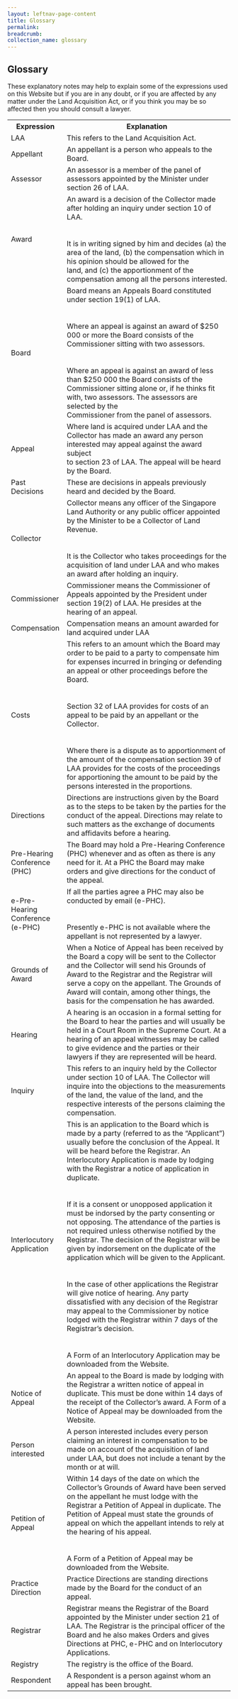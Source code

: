 ```yaml
---
layout: leftnav-page-content
title: Glossary
permalink: 
breadcrumb: 
collection_name: glossary
---
```


Glossary 
---
These explanatory notes may help to explain some of the expressions used on this Website but if you are in any doubt, or if you are affected by any matter under the Land Acquisition Act, or if you think you may be so affected then you should consult a lawyer.
<br>

<table>
  <tr>
    <th>Expression</th>
    <th>Explanation</th>
  </tr>
  <tr>
    <td>LAA</td>
    <td>This refers to the Land Acquisition Act.</td>
  </tr>
  <tr>
    <td>Appellant</td>
    <td>An appellant is a person who appeals to the Board.</td>
  </tr>
  <tr>
    <td>Assessor</td>
    <td>An assessor is a member of the panel of assessors appointed by the Minister under section 26 of LAA.</td>
  </tr>
  <tr>
    <td>Award</td>
    <td>An award is a decision of the Collector made after holding an inquiry under section 10 of LAA.<br><br><br>It is in writing signed by him and decides (a) the area of the land, (b) the compensation which in his opinion should be allowed for the <br>land, and (c) the apportionment of the compensation among all the persons interested.</td>
  </tr>
  <tr>
    <td>Board</td>
    <td>Board means an Appeals Board constituted under section 19(1) of LAA.<br><br><br>Where an appeal is against an award of $250 000 or more the Board consists of the Commissioner sitting with two assessors.<br><br><br>Where an appeal is against an award of less than $250 000 the Board consists of the Commissioner sitting alone or, if he thinks fit with, two assessors. The assessors are selected by the <br>Commissioner from the panel of assessors.</td>
  </tr>
  <tr>
    <td>Appeal</td>
    <td>Where land is acquired under LAA and the Collector has made an award any person interested may appeal against the award subject<br>to section 23 of LAA. The appeal will be heard by the Board.</td>
  </tr>
  <tr>
    <td>Past <br>Decisions</td>
    <td>These are decisions in appeals previously heard and decided by the Board.</td>
  </tr>
  <tr>
    <td>Collector</td>
    <td>Collector means any officer of the Singapore Land Authority or any public officer appointed by the Minister to be a Collector of Land Revenue.<br><br><br>It is the Collector who takes proceedings for the acquisition of land under LAA and who makes an award after holding an inquiry.</td>
  </tr>
  <tr>
    <td>Commissioner</td>
    <td>Commissioner means the Commissioner of Appeals appointed by the President under section 19(2) of LAA. He presides at the hearing of an appeal.</td>
  </tr>
  <tr>
    <td>Compensation</td>
    <td>Compensation means an amount awarded for land acquired under LAA</td>
  </tr>
  <tr>
    <td>Costs</td>
    <td>This refers to an amount which the Board may order to be paid to a party to compensate him for expenses incurred in bringing or defending an appeal or other proceedings before the Board.<br><br><br>Section 32 of LAA provides for costs of an appeal to be paid by an appellant or the Collector.<br><br><br>Where there is a dispute as to apportionment of the amount of the compensation section 39 of LAA provides for the costs of the proceedings for apportioning the amount to be paid by the persons interested in the proportions.</td>
  </tr>
  <tr>
    <td>Directions</td>
    <td>Directions are instructions given by the Board as to the steps to be taken by the parties for the conduct of the appeal. Directions may relate to such matters as the exchange of documents and affidavits before a hearing.</td>
  </tr>
  <tr>
    <td>Pre-Hearing <br>Conference <br>(PHC)</td>
    <td>The Board may hold a Pre-Hearing Conference (PHC) whenever and as often as there is any need for it. At a PHC the Board may make orders and give directions for the conduct of the appeal.</td>
  </tr>
  <tr>
    <td>e-Pre-Hearing <br>Conference <br>(e-PHC)</td>
    <td>If all the parties agree a PHC may also be conducted by email (e-PHC).<br><br><br>Presently e-PHC is not available where the appellant is not represented by a lawyer.</td>
  </tr>
  <tr>
    <td>Grounds of <br>Award</td>
    <td>When a Notice of Appeal has been received by the Board a copy will be sent to the Collector and the Collector will send his Grounds of Award to the Registrar and the Registrar will serve a copy on the appellant. The Grounds of Award will contain, among other things, the basis for the compensation he has awarded.</td>
  </tr>
  <tr>
    <td>Hearing</td>
    <td>A hearing is an occasion in a formal setting for the Board to hear the parties and will usually be held in a Court Room in the Supreme Court. At a hearing of an appeal witnesses may be called to give evidence and the parties or their lawyers if they are represented will be heard.</td>
  </tr>
  <tr>
    <td>Inquiry</td>
    <td>This refers to an inquiry held by the Collector under section 10 of LAA. The Collector will inquire into the objections to the measurements of the land, the value of the land, and the respective interests of the persons claiming the compensation.</td>
  </tr>
  <tr>
    <td>Interlocutory <br>Application</td>
    <td>This is an application to the Board which is made by a party (referred to as the “Applicant”) usually before the conclusion of the Appeal. It will be heard before the Registrar. An Interlocutory Application is made by lodging with the Registrar a notice of application in duplicate.<br><br><br>If it is a consent or unopposed application it must be indorsed by the party consenting or not opposing. The attendance of the parties is not required unless otherwise notified by the Registrar. The decision of the Registrar will be given by indorsement on the duplicate of the application which will be given to the Applicant.<br><br><br>In the case of other applications the Registrar will give notice of hearing. Any party dissatisfied with any decision of the Registrar may appeal to the Commissioner by notice lodged with the Registrar within 7 days of the Registrar’s decision.<br><br><br>A Form of an Interlocutory Application may be downloaded from the Website.</td>
  </tr>
  <tr>
    <td>Notice of <br>Appeal</td>
    <td>An appeal to the Board is made by lodging with the Registrar a written notice of appeal in duplicate. This must be done within 14 days of the receipt of the Collector’s award. A Form of a Notice of Appeal may be downloaded from the Website.</td>
  </tr>
  <tr>
    <td>Person <br>interested</td>
    <td>A person interested includes every person claiming an interest in compensation to be made on account of the acquisition of land under LAA, but does not include a tenant by the month or at will.</td>
  </tr>
  <tr>
    <td>Petition of <br>Appeal</td>
    <td>Within 14 days of the date on which the Collector’s Grounds of Award have been served on the appellant he must lodge with the Registrar a Petition of Appeal in duplicate. The Petition of Appeal must state the grounds of appeal on which the appellant intends to rely at the hearing of his appeal.<br><br><br>A Form of a Petition of Appeal may be downloaded from the Website.</td>
  </tr>
  <tr>
    <td>Practice <br>Direction</td>
    <td>Practice Directions are standing directions made by the Board for the conduct of an appeal.</td>
  </tr>
  <tr>
    <td>Registrar</td>
    <td>Registrar means the Registrar of the Board appointed by the Minister under section 21 of LAA. The Registrar is the principal officer of the Board and he also makes Orders and gives Directions at PHC, e-PHC and on Interlocutory Applications.</td>
  </tr>
  <tr>
    <td>Registry</td>
    <td>The registry is the office of the Board.</td>
  </tr>
  <tr>
    <td>Respondent</td>
    <td>A Respondent is a person against whom an appeal has been brought.</td>
  </tr>
</table>
